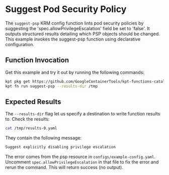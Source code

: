 # Suggest Pod Security Policy

The `suggest-psp` KRM config function lints pod security policies by suggesting
the 'spec.allowPrivilegeEscalation' field be set to 'false'. It outputs
structured results detailing which PSP objects should be changed. This example
invokes the suggest-psp function using declarative configuration.

## Function Invocation

Get this example and try it out by running the following commands:

```sh
kpt pkg get https://github.com/GoogleContainerTools/kpt-functions-catalog.git/examples/suggest-psp .
kpt fn run suggest-psp --results-dir /tmp
```

## Expected Results

The `--results-dir` flag let us specify a destination to write function results
to. Check the results:

```sh
cat /tmp/results-0.yaml
```

They contain the following message:

```sh
Suggest explicitly disabling privilege escalation
```

The error comes from the psp resource in `configs/example-config.yaml`.
Uncomment `spec.allowPrivilegeEscalation` in that file to fix the
error and rerun the command. This will return success (no output).
